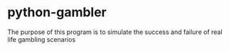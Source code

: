 # python-gambler
The purpose of this program is to simulate the success and failure of real life gambling scenarios
